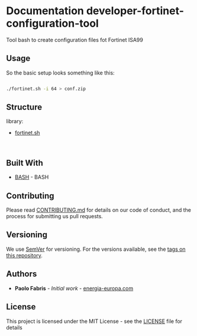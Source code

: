 # Documentation developer-fortinet-configuration-tool

Tool bash to create configuration files fot Fortinet ISA99

## Usage

So the basic setup looks something like this:

```bash

./fortinet.sh -i 64 > conf.zip

```

## Structure

library:
- [fortinet.sh](https://github.com/energia-source/developer-fortinet-configuration-tool)

<br>

## Built With

* [BASH](https://www.gnu.org/software/bash/) - BASH

## Contributing

Please read [CONTRIBUTING.md](https://github.com/energia-source/developer-fortinet-configuration-tool/blob/main/CONTRIBUTING.md) for details on our code of conduct, and the process for submitting us pull requests.

## Versioning

We use [SemVer](https://semver.org/) for versioning. For the versions available, see the [tags on this repository](https://github.com/energia-source/developer-fortinet-configuration-tool/tags). 

## Authors

* **Paolo Fabris** - *Initial work* - [energia-europa.com](https://www.energia-europa.com/)

## License

This project is licensed under the MIT License - see the [LICENSE](LICENSE) file for details